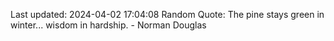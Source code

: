 Last updated: 2024-04-02 17:04:08
Random Quote: The pine stays green in winter... wisdom in hardship. - Norman Douglas